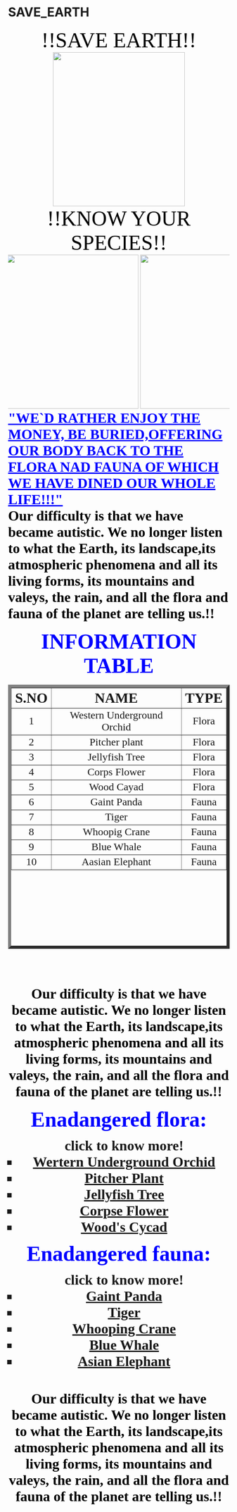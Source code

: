 # SAVE_EARTH
<html>
<head>
</head>
<body background="https://th.bing.com/th/id/Re16df4094e5f5e1f034d70e4f0599756?rik=OpUEjIZoNqDVNA&riu=http%3a%2f%2fstatic8.depositphotos.com%2f1439758%2f1013%2fv%2f950%2fdepositphotos_10132420-stock-illustration-grunge-background-with-african-fauna.jpg&ehk=9CIK8MJExr3MuhNlseeGxWEFdgqBGBv3EV%2fhLfcYkSs%3d&risl=&pid=ImgRaw">
<font face="lucida handwriting" color="black" size="100"><center> !!SAVE EARTH!!
</center></font>
<center> <img src="https://th.bing.com/th/id/R22262208a012b98e17e8542bac57d28a?rik=yCfQUJmh6YIn6w&riu=http%3a%2f%2fa1.s6img.com%2fcdn%2f0007%2fp%2f1166052_1859116_lz.jpg&ehk=KL8GilILcsRLVua%2fAVg0qU2zN%2fgmY0Ww1scx%2fXR0bF4%3d&risl=&pid=ImgRaw" width="300" height="350"></center>  
<font face="lucida handwriting" color="black" size="100"><center> !!KNOW YOUR SPECIES!!
</center></font>
<marquee behavior="alternate" direction="left" scrolldelay="0" >
    <img src="https://th.bing.com/th/id/OIP.W-B2ut0ZVfa5uVrEXbrWtAHaDt?w=295&h=175&c=7&o=5&dpr=1.25&pid=1.7" width="300" height="350">  
    <img src="https://th.bing.com/th/id/OIP.BPx0hg3IkcYQrEjQ5Rpc8wHaFj?w=249&h=187&c=7&o=5&dpr=1.25&pid=1.7" width="300" height="350">
    <img src="https://th.bing.com/th/id/OIP.RzKEX6MreE8h0wbDR6jptQHaE7?w=272&h=181&c=7&o=5&dpr=1.25&pid=1.7" width="300" height="350">
    <img src="https://th.bing.com/th/id/OIP.imVeeO2Q_oYg8ZTnyWN6bQHaFs?w=236&h=181&c=7&o=5&dpr=1.25&pid=1.7" width="300" height="350">
    <img src="https://th.bing.com/th/id/OIP.79WYX31LsgylGHA5NJ-T_gHaFj?w=240&h=181&c=7&o=5&dpr=1.25&pid=1.7" width="300" height="350">
    <img src="https://th.bing.com/th/id/OIP.VCZazrY403wOl8mPBNUtJQHaFS?w=252&h=181&c=7&o=5&dpr=1.25&pid=1.7" width="300" height="350">
    <img src="https://th.bing.com/th/id/OIP.qbXczwbwSlffZxjiUMjsqQHaEo?w=290&h=181&c=7&o=5&dpr=1.25&pid=1.7" width="300" height="350">
 </marquee>
 <font face="Bradley Hand ITC" color="blue" size="6"><b><u> "WE`D RATHER ENJOY THE MONEY,
  BE BURIED,OFFERING OUR BODY BACK TO THE FLORA NAD FAUNA OF WHICH WE HAVE DINED OUR WHOLE LIFE!!!"
 </u></font>  
 <br>
 <font face="Bradley Hand ITC" color="black" size="6"><b> 
 Our difficulty is that we have became autistic. We no longer listen to what the Earth, its landscape,its atmospheric phenomena and
 all its living forms, its mountains and valeys, the rain, and all the flora and fauna of the planet are telling us.!!
 </b></font>
 <br><br>
 <font face="Segoe Print" color="blue" size="7"><center>INFORMATION TABLE</center></font>
 <center><table border="7" align="center" size="50" width="500" height="600"></center>
 <tr>
	<th><font face="Segoe Script" size="6">S.NO</th></font>
	<th><font face="Segoe Script" size="6">NAME</th></font>
	<th><font face="Segoe Script" size="6">TYPE</th></font>
 </tr>
 <tr>
	<td><center><font face="Pristina" size="5">1</td></center></font>
	<td><center><font face="Pristina" size="5">Western Underground Orchid</td></center></font>
	<td><center><font face="Pristina" size="5">Flora</td></center></font>
 </tr>
 <tr>
	<td><center><font face="Pristina" size="5">2</td></center></font>
	<td><center><font face="Pristina" size="5">Pitcher plant</td></center></font>
	<td><center><font face="Pristina" size="5">Flora</td></center></font>
 </tr>
 <tr>
	<td><center><font face="Pristina" size="5">3</td></center></font>
	<td><center><font face="Pristina" size="5">Jellyfish Tree</td></center></font>
	<td><center><font face="Pristina" size="5">Flora</td></center></font>
 </tr>
 <tr>
	<td><center><font face="Pristina" size="5">4</td></center></font>
	<td><center><font face="Pristina" size="5">Corps Flower</td></font></center>
	<td><center><font face="Pristina" size="5">Flora</td></font></center>
 </tr>
 <tr>
	<td><center><font face="Pristina" size="5">5</td></font>
	<td><center><font face="Pristina" size="5">Wood Cayad</td></font>
	<td><center><font face="Pristina" size="5">Flora</td></font>
 </tr>
 <tr>
	<td><center><font face="Pristina" size="5">6</td></center></font>
	<td><center><font face="Pristina" size="5">Gaint Panda</td></center></font>
	<td><center><font face="Pristina" size="5">Fauna</td></center></font>
 </tr>
 <tr>
	<td><center><font face="Pristina" size="5">7</td></center></font>
	<td><center><font face="Pristina" size="5">Tiger</td></center></font>
	<td><center><font face="Pristina" size="5">Fauna</td></center></font>
 </tr>
 <tr>
	<td><center><font face="Pristina" size="5">8</td></center></font>
	<td><center><font face="Pristina" size="5">Whoopig Crane</td></center></font>
	<td><center><font face="Pristina" size="5">Fauna</td></center></font>
 </tr>
 <tr>
	<td><center><font face="Pristina" size="5">9</td></center></font>
	<td><center><font face="Pristina" size="5">Blue Whale</td></center></font>
	<td><center><font face="Pristina" size="5">Fauna</td></center></font>
 </tr>
 <tr>
	<td><center><font face="Pristina" size="5">10</td></center></font>
	<td><center><font face="Pristina" size="5">Aasian Elephant</td></center></font>
	<td><center><font face="Pristina" size="5">Fauna</td></center></font>
 </tr>
 </table>
 <br><br>
 <br><br>
<font face="Bradley Hand ITC" color="black" size="6"><b> 
   Our difficulty is that we have became autistic. We no longer listen to what the Earth, its landscape,its atmospheric phenomena and
   all its living forms, its mountains and valeys, the rain, and all the flora and fauna of the planet are telling us.!!
</b></font>
<br><br>
<center>
<font face="Segoe Script" color="blue" size="7">Enadangered flora:</font>
<ul type= square><font face="Pristina" size="6">
	<center> click to know more!</center>
	<li><a href="https://en.m.wikipedia.org/wiki/Rhizanthella_gardneri">Wertern Underground Orchid</a></li>
	<li><a href="https://en.m.wikipedia.org/wiki/Pitcher_plant">Pitcher Plant</a></li>
	<li><a href="https://en.m.wikipedia.org/wiki/Medusagyne">Jellyfish Tree</a></li>
	<li><a href="https://en.m.wikipedia.org/wiki/Amorphophallus_titanum">Corpse Flower</a></li>
	<li><a href="https://www.atlasobscura.com/places/wood-s-cycad">Wood's Cycad</a></li>
</ul></font>
<font face="Segoe Script" color="blue" size="7">Enadangered fauna:</font>
<ul type=square><font face="Pristina" size="6">
	<center> click to know more!</center>
	<li><a href="https://en.m.wikipedia.org/wiki/Gaint_panda">Gaint Panda</a></li>
	<li><a href="https://www.worldwildlife.org/species/tiger">Tiger</a></li>
	<li><a href="https://en.m.wikipedia.org/wiki/Whooping_crane">Whooping Crane</a></li>
	<li><a href="https://en.m.wikipedia.org/wiki/Blue_whale">Blue Whale</a></li>
	<li><a href="https://en.m.wikipedia.org/wiki/Asian_elephant">Asian Elephant</a></li>
</ul></font>
<br><br>
<font face="Bradley Hand ITC" color="black" size="6"><b> 
 Our difficulty is that we have became autistic. We no longer listen to what the Earth, its landscape,its atmospheric phenomena and
 all its living forms, its mountains and valeys, the rain, and all the flora and fauna of the planet are telling us.!!
</b></font>
</center>
</body>
</html>
